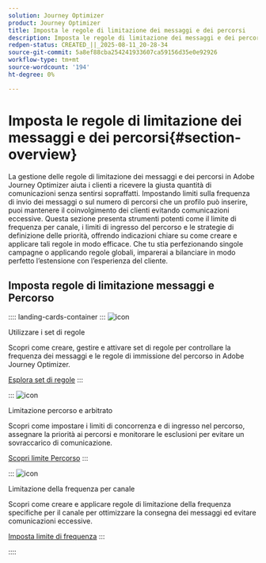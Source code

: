 ```yaml
---
solution: Journey Optimizer
product: Journey Optimizer
title: Imposta le regole di limitazione dei messaggi e dei percorsi
description: Imposta le regole di limitazione dei messaggi e dei percorsi
redpen-status: CREATED_||_2025-08-11_20-28-34
source-git-commit: 5a8ef88cba254241933607ca59156d35e0e92926
workflow-type: tm+mt
source-wordcount: '194'
ht-degree: 0%

---
```



# Imposta le regole di limitazione dei messaggi e dei percorsi{#section-overview}

La gestione delle regole di limitazione dei messaggi e dei percorsi in Adobe Journey Optimizer aiuta i clienti a ricevere la giusta quantità di comunicazioni senza sentirsi sopraffatti. Impostando limiti sulla frequenza di invio dei messaggi o sul numero di percorsi che un profilo può inserire, puoi mantenere il coinvolgimento dei clienti evitando comunicazioni eccessive. Questa sezione presenta strumenti potenti come il limite di frequenza per canale, i limiti di ingresso del percorso e le strategie di definizione delle priorità, offrendo indicazioni chiare su come creare e applicare tali regole in modo efficace. Che tu stia perfezionando singole campagne o applicando regole globali, imparerai a bilanciare in modo perfetto l’estensione con l’esperienza del cliente.

## Imposta regole di limitazione messaggi e Percorso

:::: landing-cards-container
:::
![icon](https://cdn.experienceleague.adobe.com/icons/gear.svg?lang=it)

Utilizzare i set di regole

Scopri come creare, gestire e attivare set di regole per controllare la frequenza dei messaggi e le regole di immissione del percorso in Adobe Journey Optimizer.

[Esplora set di regole](../using/conflict-prioritization/rule-sets.md)
:::

:::
![icon](https://cdn.experienceleague.adobe.com/icons/list-check.svg?lang=it)

Limitazione percorso e arbitrato

Scopri come impostare i limiti di concorrenza e di ingresso nel percorso, assegnare la priorità ai percorsi e monitorare le esclusioni per evitare un sovraccarico di comunicazione.

[Scopri limite Percorso](../using/conflict-prioritization/journey-capping.md)
:::

:::
![icon](https://cdn.experienceleague.adobe.com/icons/circle-play.svg?lang=it)

Limitazione della frequenza per canale

Scopri come creare e applicare regole di limitazione della frequenza specifiche per il canale per ottimizzare la consegna dei messaggi ed evitare comunicazioni eccessive.

[Imposta limite di frequenza](../using/conflict-prioritization/channel-capping.md)
:::

::::

